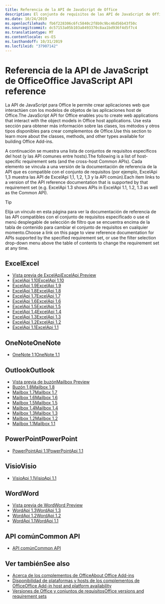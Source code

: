 ```yaml
---
title: Referencia de la API de JavaScript de Office
description: El conjunto de requisitos de las API de JavaScript de Office por host
ms.date: 10/24/2019
ms.openlocfilehash: fb6f228306c6fc5840c2f8b9c9bc46d56b43f50c
ms.sourcegitcommit: dc57153a05b103a8493370c8aa1bd936f4d5f7c4
ms.translationtype: MT
ms.contentlocale: es-ES
ms.lasthandoff: 10/31/2019
ms.locfileid: "37907142"
---
```

# <a name="office-javascript-api-reference"></a><span data-ttu-id="a8892-103">Referencia de la API de JavaScript de Office</span><span class="sxs-lookup"><span data-stu-id="a8892-103">Office JavaScript API reference</span></span>

<span data-ttu-id="a8892-104">La API de JavaScript para Office le permite crear aplicaciones web que interactúen con los modelos de objetos de las aplicaciones host de Office.</span><span class="sxs-lookup"><span data-stu-id="a8892-104">The JavaScript API for Office enables you to create web applications that interact with the object models in Office host applications.</span></span> <span data-ttu-id="a8892-105">Use esta sección para obtener más información sobre las clases, los métodos y otros tipos disponibles para crear complementos de Office.</span><span class="sxs-lookup"><span data-stu-id="a8892-105">Use this section to learn more about the classes, methods, and other types available for building Office Add-ins.</span></span>

<span data-ttu-id="a8892-106">A continuación se muestra una lista de conjuntos de requisitos específicos del host (y las API comunes entre hosts).</span><span class="sxs-lookup"><span data-stu-id="a8892-106">The following is a list of host-specific requirement sets (and the cross-host Common APIs).</span></span> <span data-ttu-id="a8892-107">Cada elemento se vincula a una versión de la documentación de referencia de la API que es compatible con el conjunto de requisitos (por ejemplo, ExcelApi 1,3 muestra las API de ExcelApi 1,1, 1,2, 1,3 y la API común).</span><span class="sxs-lookup"><span data-stu-id="a8892-107">Each item links to a version of the API reference documentation that is supported by that requirement set (e.g. ExcelApi 1.3 shows APIs in ExcelApi 1.1, 1.2, 1.3 as well as the Common API).</span></span>

> [!TIP]
> <span data-ttu-id="a8892-108">Elija un vínculo en esta página para ver la documentación de referencia de las API compatibles con el conjunto de requisitos especificado o use el menú desplegable de selección de filtro que se encuentra encima de la tabla de contenido para cambiar el conjunto de requisitos en cualquier momento.</span><span class="sxs-lookup"><span data-stu-id="a8892-108">Choose a link on this page to view reference documentation for APIs supported by the specified requirement set, or use the filter selection drop-down menu above the table of contents to change the requirement set at any time.</span></span>

## <a name="excel"></a><span data-ttu-id="a8892-109">Excel</span><span class="sxs-lookup"><span data-stu-id="a8892-109">Excel</span></span>

- [<span data-ttu-id="a8892-110">Vista previa de ExcelApi</span><span class="sxs-lookup"><span data-stu-id="a8892-110">ExcelApi Preview</span></span>](/javascript/api/excel?view=excel-js-preview)
- [<span data-ttu-id="a8892-111">ExcelApi 1.10</span><span class="sxs-lookup"><span data-stu-id="a8892-111">ExcelApi 1.10</span></span>](/javascript/api/excel?view=excel-js-1.10)
- [<span data-ttu-id="a8892-112">ExcelApi 1.9</span><span class="sxs-lookup"><span data-stu-id="a8892-112">ExcelApi 1.9</span></span>](/javascript/api/excel?view=excel-js-1.9)
- [<span data-ttu-id="a8892-113">ExcelApi 1.8</span><span class="sxs-lookup"><span data-stu-id="a8892-113">ExcelApi 1.8</span></span>](/javascript/api/excel?view=excel-js-1.8)
- [<span data-ttu-id="a8892-114">ExcelApi 1.7</span><span class="sxs-lookup"><span data-stu-id="a8892-114">ExcelApi 1.7</span></span>](/javascript/api/excel?view=excel-js-1.7)
- [<span data-ttu-id="a8892-115">ExcelApi 1.6</span><span class="sxs-lookup"><span data-stu-id="a8892-115">ExcelApi 1.6</span></span>](/javascript/api/excel?view=excel-js-1.6)
- [<span data-ttu-id="a8892-116">ExcelApi 1.5</span><span class="sxs-lookup"><span data-stu-id="a8892-116">ExcelApi 1.5</span></span>](/javascript/api/excel?view=excel-js-1.5)
- [<span data-ttu-id="a8892-117">ExcelApi 1.4</span><span class="sxs-lookup"><span data-stu-id="a8892-117">ExcelApi 1.4</span></span>](/javascript/api/excel?view=excel-js-1.4)
- [<span data-ttu-id="a8892-118">ExcelApi 1.3</span><span class="sxs-lookup"><span data-stu-id="a8892-118">ExcelApi 1.3</span></span>](/javascript/api/excel?view=excel-js-1.3)
- [<span data-ttu-id="a8892-119">ExcelApi 1.2</span><span class="sxs-lookup"><span data-stu-id="a8892-119">ExcelApi 1.2</span></span>](/javascript/api/excel?view=excel-js-1.2)
- [<span data-ttu-id="a8892-120">ExcelApi 1.1</span><span class="sxs-lookup"><span data-stu-id="a8892-120">ExcelApi 1.1</span></span>](/javascript/api/excel?view=excel-js-1.1)

## <a name="onenote"></a><span data-ttu-id="a8892-121">OneNote</span><span class="sxs-lookup"><span data-stu-id="a8892-121">OneNote</span></span>

- [<span data-ttu-id="a8892-122">OneNote 1,1</span><span class="sxs-lookup"><span data-stu-id="a8892-122">OneNote 1.1</span></span>](/javascript/api/onenote?view=onenote-js-1.1)

## <a name="outlook"></a><span data-ttu-id="a8892-123">Outlook</span><span class="sxs-lookup"><span data-stu-id="a8892-123">Outlook</span></span>

- [<span data-ttu-id="a8892-124">Vista previa de buzón</span><span class="sxs-lookup"><span data-stu-id="a8892-124">Mailbox Preview</span></span>](/javascript/api/outlook?view=outlook-js-preview)
- [<span data-ttu-id="a8892-125">Buzón 1,8</span><span class="sxs-lookup"><span data-stu-id="a8892-125">Mailbox 1.8</span></span>](/javascript/api/outlook?view=outlook-js-1.8)
- [<span data-ttu-id="a8892-126">Mailbox 1.7</span><span class="sxs-lookup"><span data-stu-id="a8892-126">Mailbox 1.7</span></span>](/javascript/api/outlook?view=outlook-js-1.7)
- [<span data-ttu-id="a8892-127">Mailbox 1.6</span><span class="sxs-lookup"><span data-stu-id="a8892-127">Mailbox 1.6</span></span>](/javascript/api/outlook?view=outlook-js-1.6)
- [<span data-ttu-id="a8892-128">Mailbox 1.5</span><span class="sxs-lookup"><span data-stu-id="a8892-128">Mailbox 1.5</span></span>](/javascript/api/outlook?view=outlook-js-1.5)
- [<span data-ttu-id="a8892-129">Mailbox 1.4</span><span class="sxs-lookup"><span data-stu-id="a8892-129">Mailbox 1.4</span></span>](/javascript/api/outlook?view=outlook-js-1.4)
- [<span data-ttu-id="a8892-130">Mailbox 1.3</span><span class="sxs-lookup"><span data-stu-id="a8892-130">Mailbox 1.3</span></span>](/javascript/api/outlook?view=outlook-js-1.3)
- [<span data-ttu-id="a8892-131">Mailbox 1.2</span><span class="sxs-lookup"><span data-stu-id="a8892-131">Mailbox 1.2</span></span>](/javascript/api/outlook?view=outlook-js-1.2)
- [<span data-ttu-id="a8892-132">Mailbox 1.1</span><span class="sxs-lookup"><span data-stu-id="a8892-132">Mailbox 1.1</span></span>](/javascript/api/outlook?view=outlook-js-1.1)

## <a name="powerpoint"></a><span data-ttu-id="a8892-133">PowerPoint</span><span class="sxs-lookup"><span data-stu-id="a8892-133">PowerPoint</span></span>

- [<span data-ttu-id="a8892-134">PowerPointApi 1.1</span><span class="sxs-lookup"><span data-stu-id="a8892-134">PowerPointApi 1.1</span></span>](/javascript/api/powerpoint?view=powerpoint-js-1.1)

## <a name="visio"></a><span data-ttu-id="a8892-135">Visio</span><span class="sxs-lookup"><span data-stu-id="a8892-135">Visio</span></span>

- [<span data-ttu-id="a8892-136">VisioApi 1,1</span><span class="sxs-lookup"><span data-stu-id="a8892-136">VisioApi 1.1</span></span>](/javascript/api/visio?view=visio-js-1.1)

## <a name="word"></a><span data-ttu-id="a8892-137">Word</span><span class="sxs-lookup"><span data-stu-id="a8892-137">Word</span></span>

- [<span data-ttu-id="a8892-138">Vista previa de Word</span><span class="sxs-lookup"><span data-stu-id="a8892-138">Word Preview</span></span>](/javascript/api/word?view=word-js-preview)
- [<span data-ttu-id="a8892-139">WordApi 1.3</span><span class="sxs-lookup"><span data-stu-id="a8892-139">WordApi 1.3</span></span>](/javascript/api/word?view=word-js-1.3)
- [<span data-ttu-id="a8892-140">WordApi 1.2</span><span class="sxs-lookup"><span data-stu-id="a8892-140">WordApi 1.2</span></span>](/javascript/api/word?view=word-js-1.2)
- [<span data-ttu-id="a8892-141">WordApi 1.1</span><span class="sxs-lookup"><span data-stu-id="a8892-141">WordApi 1.1</span></span>](/javascript/api/word?view=word-js-1.1)

## <a name="common-api"></a><span data-ttu-id="a8892-142">API común</span><span class="sxs-lookup"><span data-stu-id="a8892-142">Common API</span></span>

- [<span data-ttu-id="a8892-143">API común</span><span class="sxs-lookup"><span data-stu-id="a8892-143">Common API</span></span>](/javascript/api/office?view=common-js)

## <a name="see-also"></a><span data-ttu-id="a8892-144">Ver también</span><span class="sxs-lookup"><span data-stu-id="a8892-144">See also</span></span>

- [<span data-ttu-id="a8892-145">Acerca de los complementos de Office</span><span class="sxs-lookup"><span data-stu-id="a8892-145">About Office Add-ins</span></span>](/office/dev/add-ins/overview)
- [<span data-ttu-id="a8892-146">Disponibilidad de plataformas y hosts de los complementos de Office</span><span class="sxs-lookup"><span data-stu-id="a8892-146">Office Add-in host and platform availability</span></span>](/office/dev/add-ins/overview/office-add-in-availability)
- [<span data-ttu-id="a8892-147">Versiones de Office y conjuntos de requisitos</span><span class="sxs-lookup"><span data-stu-id="a8892-147">Office versions and requirement sets</span></span>](/office/dev/add-ins/develop/office-versions-and-requirement-sets)
